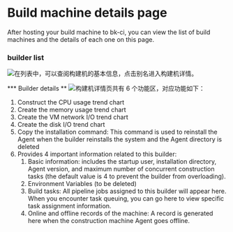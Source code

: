 # Build machine details page


After hosting your build machine to bk-ci, you can view the list of build machines and the details of each one on this page.
### builder list
![&#x5728;&#x5217;&#x8868;&#x4E2D;&#xFF0C;&#x53EF;&#x4EE5;&#x67E5;&#x9605;&#x6784;&#x5EFA;&#x673A;&#x7684;&#x57FA;&#x672C;&#x4FE1;&#x606F;&#xFF0C;&#x70B9;&#x51FB;&#x522B;&#x540D;&#x8FDB;&#x5165;&#x6784;&#x5EFA;&#x673A;&#x8BE6;&#x60C5;&#x3002;](../../.gitbook/assets/image%20%2834%29.png)

*** Builder details **
![&#x6784;&#x5EFA;&#x673A;&#x8BE6;&#x60C5;&#x9875;&#x5171;&#x6709; 6 &#x4E2A;&#x529F;&#x80FD;&#x533A;&#xFF0C;&#x5BF9;&#x5E94;&#x529F;&#x80FD;&#x5982;&#x4E0B;&#xFF1A;](../../.gitbook/assets/image%20%2820%29.png)

1. Construct the CPU usage trend chart
2. Create the memory usage trend chart
3. Create the VM network I/O trend chart
4. Create the disk I/O trend chart
5. Copy the installation command: This command is used to reinstall the Agent when the builder reinstalls the system and the Agent directory is deleted
6. Provides 4 important information related to this builder:
   1. Basic information: includes the startup user, installation directory, Agent version, and maximum number of concurrent construction tasks (the default value is 4 to prevent the builder from overloading).
   2. Environment Variables (to be deleted)
   3. Build tasks: All pipeline jobs assigned to this builder will appear here. When you encounter task queuing, you can go here to view specific task assignment information.
   4. Online and offline records of the machine: A record is generated here when the construction machine Agent goes offline.
